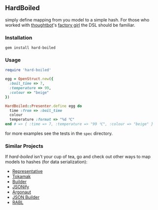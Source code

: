 ## HardBoiled

simply define mapping from you model to a simple hash. For those who worked with [thoughtbot](http://thoughtbot.com)'s [factory girl](http://github.com/thoughtbot/factory_girl) the DSL should be familiar.

### Installation

    gem install hard-boiled

### Usage

```ruby
require 'hard-boiled'

egg = OpenStruct.new({
  :boil_time => 7,
  :temperature => 99,
  :colour => "beige"
})

HardBoiled::Presenter.define egg do
  time :from => :boil_time
  colour
  temperature :format => "%d ℃"
end # => { :time => 7, :temperature => "99 ℃", :colour => "beige" }
```

for more examples see the tests in the `spec` directory.

### Similar Projects

If _hard-boiled_ isn't your cup of tea, go and check out other ways to map models
to hashes (for data serialization):

* [Representative](https://github.com/mdub/representative)
* [Tokamak](https://github.com/abril/tokamak)
* [Builder](http://rubygems.org/gems/builder)
* [JSONify](https://github.com/bsiggelkow/jsonify)
* [Argonaut](https://github.com/jbr/argonaut)
* [JSON Builder](https://github.com/dewski/json_builder)
* [RABL](https://github.com/nesquena/rabl)